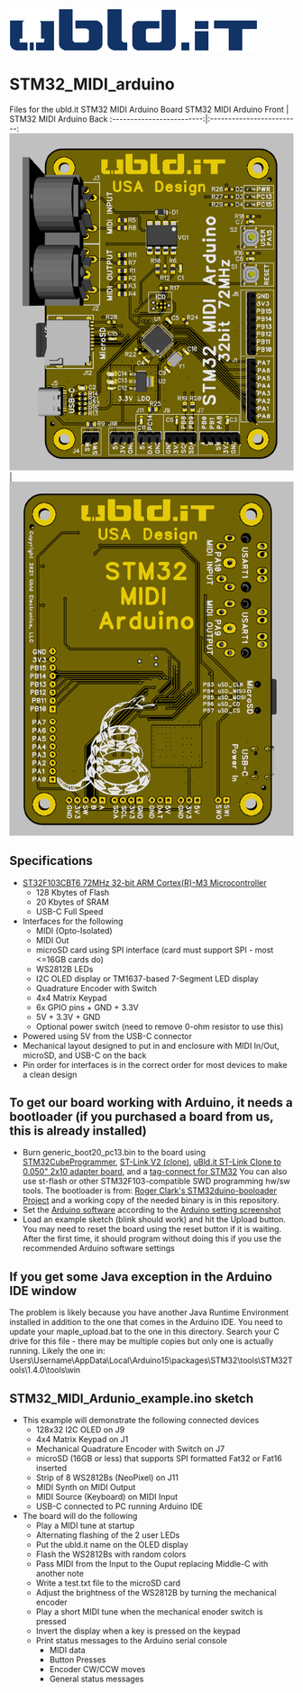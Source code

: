 [![uBld Electronics, LLC Logo](/images/ublditlogo_color_blue.png)](https://ubld.it)

# STM32_MIDI_arduino
Files for the ubld.it STM32 MIDI Arduino Board
STM32 MIDI Arduino Front   |  STM32 MIDI Arduino Back
:-------------------------:|:-------------------------:
![STM32 MIDI Arduino Front](/Docs/STM32_MIDI_Arduino_Front_Render_RevB.png) | ![STM32 MIDI Arduino Back](/Docs/STM32_MIDI_Arduino_Back_Render_RevB.png)

## Specifications
* [ST32F103CBT6 72MHz 32-bit ARM Cortex(R)-M3 Microcontroller](https://www.st.com/en/microcontrollers-microprocessors/stm32f103cb.html)
  * 128 Kbytes of Flash
  * 20 Kbytes of SRAM
  * USB-C Full Speed
* Interfaces for the following
  * MIDI (Opto-Isolated)
  * MIDI Out 
  * microSD card using SPI interface (card must support SPI - most <=16GB cards do)
  * WS2812B LEDs
  * I2C OLED display or TM1637-based 7-Segment LED display
  * Quadrature Encoder with Switch
  * 4x4 Matrix Keypad
  * 6x GPIO pins + GND + 3.3V
  * 5V + 3.3V + GND
  * Optional power switch (need to remove 0-ohm resistor to use this)
* Powered using 5V from the USB-C connector
* Mechanical layout designed to put in and enclosure with MIDI In/Out, microSD, and USB-C on the back
* Pin order for interfaces is in the correct order for most devices to make a clean design

## To get our board working with Arduino, it needs a bootloader (if you purchased a board from us, this is already installed)
* Burn generic_boot20_pc13.bin to the board using [STM32CubeProgrammer](https://www.st.com/en/development-tools/stm32cubeprog.html), [ST-Link V2 (clone)](https://www.amazon.com/dp/B07FCTR43B), [uBld.it ST-Link Clone to 0.050" 2x10 adapter board](https://www.amazon.com/dp/B08KFP7CBQ), and a [tag-connect for STM32](https://www.tag-connect.com/product/tc2030-ctx-nl-stdc14-for-use-with-stm32-processors-with-stlink-v3)  You can also use st-flash or other STM32F103-compatible SWD programming hw/sw tools.
The bootloader is from: [Roger Clark's STM32duino-booloader Project](https://github.com/rogerclarkmelbourne/STM32duino-bootloader) and a working copy of the needed binary is in this repository.
* Set the [Arduino software](https://www.arduino.cc/en/software) according to the [Arduino setting screenshot](/Arduino_STM32_Screenshot.jpg)
* Load an example sketch (blink should work) and hit the Upload button.  You may need to reset the board using the reset button if it is waiting.  After the first time, it should program without doing this if you use the recommended Arduino software settings

## If you get some Java exception in the Arduino IDE window
The problem is likely because you have another Java Runtime Environment installed in addition to the one that comes in the Arduino IDE.  You need to update your maple_upload.bat to the one in this directory.  Search your C drive for this file - there may be multiple copies but only one is actually running.  Likely the one in:
Users\Username\AppData\Local\Arduino15\packages\STM32\tools\STM32Tools\1.4.0\tools\win

## STM32_MIDI_Ardunio_example.ino sketch 
* This example will demonstrate the following connected devices
  * 128x32 I2C OLED on J9
  * 4x4 Matrix Keypad on J1
  * Mechanical Quadrature Encoder with Switch on J7
  * microSD (16GB or less) that supports SPI formatted Fat32 or Fat16 inserted
  * Strip of 8 WS2812Bs (NeoPixel) on J11
  * MIDI Synth on MIDI Output
  * MIDI Source (Keyboard) on MIDI Input
  * USB-C connected to PC running Arduino IDE
* The board will do the following
  * Play a MIDI tune at startup
  * Alternating flashing of the 2 user LEDs
  * Put the ubld.it name on the OLED display
  * Flash the WS2812Bs with random colors
  * Pass MIDI from the Input to the Ouput replacing Middle-C with another note
  * Write a test.txt file to the microSD card
  * Adjust the brightness of the WS2812B by turning the mechanical encoder
  * Play a short MIDI tune when the mechanical enoder switch is pressed
  * Invert the display when a key is pressed on the keypad
  * Print status messages to the Arduino serial console
    * MIDI data
    * Button Presses
    * Encoder CW/CCW moves
    * General status messages
